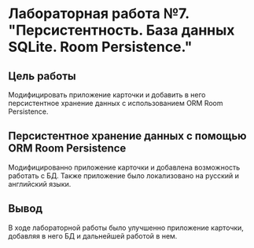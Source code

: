 # Лабораторная работа №7. "Персистентность. База данных SQLite. Room Persistence."

## Цель работы
Модифицировать приложение карточки и добавить в него персистентное хранение данных с использованием ORM Room Persistence.

## Персистентное хранение данных с помощью ORM Room Persistence
Модифицированно приложение карточки и добавлена возможность работать с БД. Также приложение было локализовано на русский и английский языки.

## Вывод
В ходе лабораторной работы было улучшенно приложение карточки, добавляя в него БД и дальнейшей работой в нем.